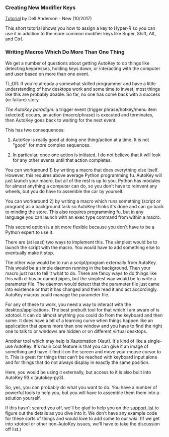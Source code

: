 ### Creating New Modifier Keys ###
[Tutorial](https://youtu.be/pDrPr4PcytY) by Dell Anderson - New (10/2017)

This short tutorial shows you how to assign a key to Hyper-R so you can use it in addition to the more common modifier keys like Super, Shift, Alt, and Ctrl.

### Writing Macros Which Do More Than One Thing ###

We get a number of questions about getting AutoKey to do things like detecting keypresses, holding keys down, or interacting with the computer and user based on more than one event.

TL;DR: If you're already a somewhat skilled programmer and have a little understanding of how desktops work and some time to invest, most things like this are probably doable. So far, no one has come back with a success (or failure) story.

*The AutoKey paradigm:* a trigger event (trigger phrase/hotkey/menu item selected) occurs, an action (macro/phrase) is executed and terminates, then AutoKey goes back to waiting for the next event.

This has two consequences:

1) AutoKey is really good at doing one thing/action at a time. It is not "good" for more complex sequences.

2) In particular, once one action is initiated, I do not believe that it will look for any other events until that action completes.

You can workaround 1) by writing a macro that does everything else itself. However, this requires above average Python programming fu. AutoKey will just launch your macro, but all of the rest is up to you. Python has modules for almost anything a computer can do, so you don't have to reinvent any wheels, but you do have to assemble the car by yourself.

You can workaround 2) by writing a macro which runs something (script or program) as a background task so AutoKey thinks it's done and can go back to minding the store. This also requires programming fu, but in any language you can launch with an exec type command from within a macro.

This second option is a bit more flexible because you don't have to be a Python expert to use it.

There are (at least) two ways to implement this. The simplest would be to launch the script with the macro. You would have to add something else to eventually make it stop.

The other way would be to run a script/program externally from AutoKey. This would be a simple daemon running in the background. Then your macro just has to tell it what to do. There are fancy ways to do things like this with d-bus or named pipes, but the simplest way would be to write a parameter file. The daemon would detect that the parameter file just came into existence or that it has changed and then read it and act accordingly. AutoKey macros could manage the parameter file.

For any of these to work, you need a way to interact with the desktop/applications. The best prebuilt tool for that which I am aware of is xdotool. It can do almost anything you could do from the keyboard and then some. It does have a bit of a learning curve when things happen like an application that opens more than one window and you have to find the right one to talk to or windows are hidden or on different virtual desktops.

Another tool which may help is Xautomation (Xaut). It's kind of like a single-use AutoKey. It's main cool feature is that you can give it an image of something and have it find it on the screen and move your mouse cursor to it. This is great for things that can't be reached with keyboard input alone and for things that do not always display in exactly the same position.

Here, you would be using it externally, but access to it is also built into AutoKey 93.x (autokey-py3).

So, yes, you can probably do what you want to do. You have a number of powerful tools to help you, but you will have to assemble them them into a solution yourself.

If this hasn't scared you off, we'll be glad to help you on the [support list](https://groups.google.com/forum/#!forum/autokey-users) to figure out the details as you dive into it. We don't have any example code for these sorts of things and would love to add some to our wiki. (If we get into xdotool or other non-AutoKey issues, we'll have to take the discussion off list.)
